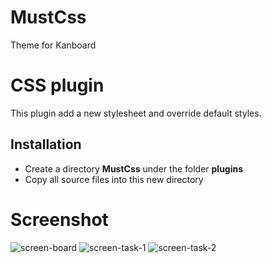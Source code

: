 # MustCss
Theme for Kanboard

CSS plugin
=====================

This plugin add a new stylesheet and override default styles.

Installation
------------

- Create a directory **MustCss** under the folder **plugins**
- Copy all source files into this new directory

# Screenshot

![screen-board](https://user-images.githubusercontent.com/11728231/42648193-76979d24-8606-11e8-859d-54d55eebd9b6.jpg)
![screen-task-1](https://user-images.githubusercontent.com/11728231/42648205-806cba5a-8606-11e8-83c6-c641b9289932.jpg)
![screen-task-2](https://user-images.githubusercontent.com/11728231/42648210-83fcd7fe-8606-11e8-80a5-5e1bd0a672f7.jpg)
